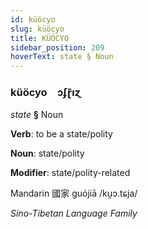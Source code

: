 ```yaml
---
id: küöcyo
slug: küöcyo
title: KÜÖCYO
sidebar_position: 209
hoverText: state § Noun
---
```


### küöcyo&emsp;<span kind="abugida">ɔʄɽ̄ıɀ</span>

*state* **§** Noun

**Verb**: to be a state/polity

**Noun**: state/polity

**Modifier**: state/polity-related

Mandarin 國家 guójiā /ku̯ɔ.tɕja/

*Sino-Tibetan Language Family*